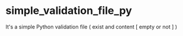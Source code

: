 # simple_validation_file_py
It's a simple Python validation file ( exist and content [ empty or not ] )

